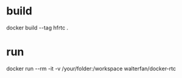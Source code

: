 
# build
docker build --tag hfrtc .

# run

docker run --rm -it -v /your/folder:/workspace walterfan/docker-rtc